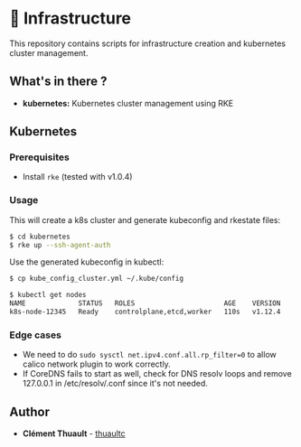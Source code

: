 # :bullettrain_side: Infrastructure

This repository contains scripts for infrastructure creation and kubernetes cluster management.

## What's in there ?

* **kubernetes:** Kubernetes cluster management using RKE

## Kubernetes

### Prerequisites

* Install `rke` (tested with v1.0.4)

### Usage

This will create a k8s cluster and generate kubeconfig and rkestate files:
```bash
$ cd kubernetes
$ rke up --ssh-agent-auth
```

Use the generated kubeconfig in kubectl:
```bash
$ cp kube_config_cluster.yml ~/.kube/config

$ kubectl get nodes
NAME             STATUS   ROLES                      AGE    VERSION
k8s-node-12345   Ready    controlplane,etcd,worker   110s   v1.12.4
```

### Edge cases

* We need to do `sudo sysctl net.ipv4.conf.all.rp_filter=0` to allow calico network plugin to work correctly.
* If CoreDNS fails to start as well, check for DNS resolv loops and remove 127.0.0.1 in /etc/resolv/.conf since it's not needed.

## Author

* **Clément Thuault** - [thuaultc](https://github.com/thuaultc)
